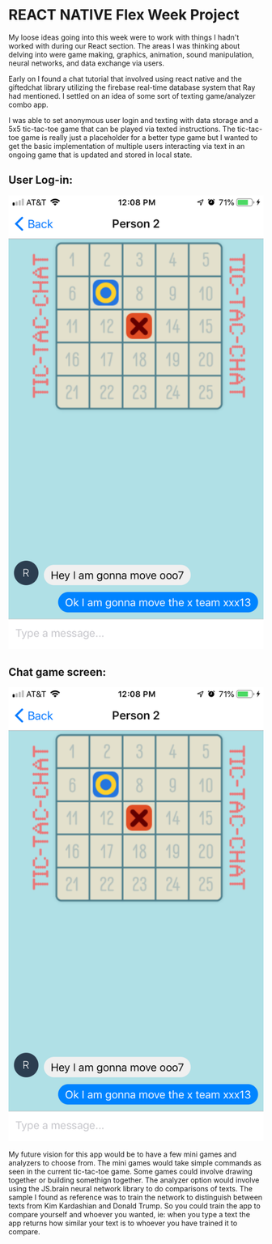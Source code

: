 # REACT NATIVE Flex Week Project

My loose ideas going into this week were to work with things I hadn't worked with during our React section. The areas I was thinking about delving into were game making, graphics, animation, sound manipulation, neural networks, and data exchange via users.

Early on I found a chat tutorial that involved using react native and the giftedchat library utilizing the firebase real-time database system that Ray had mentioned.
I settled on an idea of some sort of texting game/analyzer combo app. 

I was able to set anonymous user login and texting with data storage and a 5x5 tic-tac-toe game that can be played via texted instructions.
The tic-tac-toe game is really just a placeholder for a better type game but I wanted to get the basic implementation of multiple users interacting via text in an ongoing game that is updated and stored in local state.

## User Log-in:
![](assets/IMG_9688.PNG)

## Chat game screen:
![](assets/IMG_9688.PNG)




My future vision for this app would be to have a few mini games and analyzers to choose from. The mini games would take simple commands as seen in the current tic-tac-toe game. Some games could involve drawing together or building somethign together. The analyzer option would involve using the JS.brain neural network library to do comparisons of texts. The sample I found as reference was to train the network to distinguish between texts from Kim Kardashian and Donald Trump. So you could train the app to compare yourself and whoever you wanted, ie: when you type a text the app returns how similar your text is to whoever you have trained it to compare.



